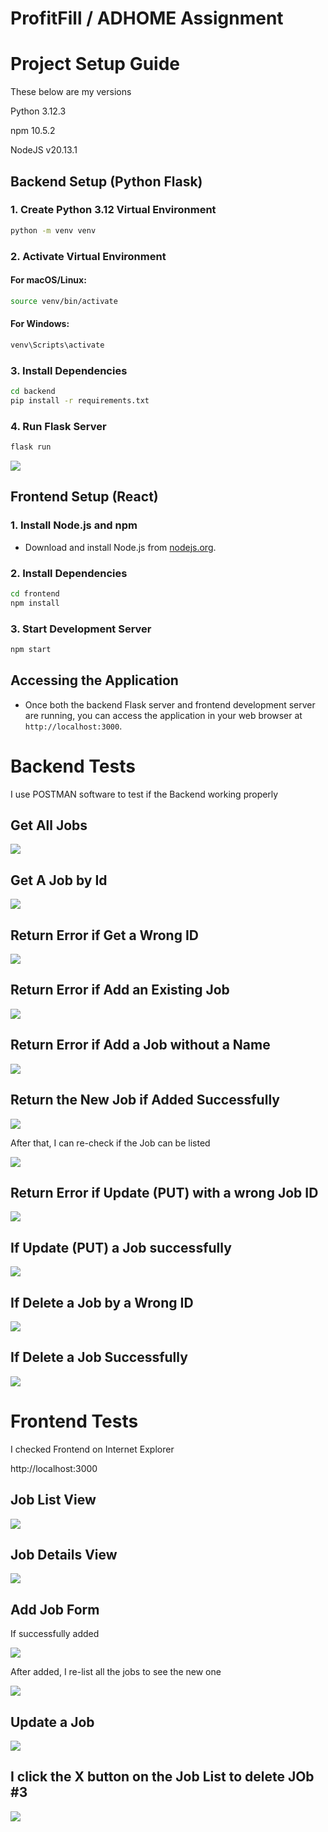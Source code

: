 # ProfitFill / ADHOME Assignment

# Project Setup Guide

These below are my versions

Python 3.12.3

npm 10.5.2

NodeJS v20.13.1

## Backend Setup (Python Flask)

### 1. Create Python 3.12 Virtual Environment
```bash
python -m venv venv
```

### 2. Activate Virtual Environment
#### For macOS/Linux:
```bash
source venv/bin/activate
```
#### For Windows:
```bash
venv\Scripts\activate
```

### 3. Install Dependencies
```bash
cd backend
pip install -r requirements.txt
```

### 4. Run Flask Server
```bash
flask run
```

<img src="images/be_flaskrun.png">

## Frontend Setup (React)

### 1. Install Node.js and npm
- Download and install Node.js from [nodejs.org](https://nodejs.org/).

### 2. Install Dependencies
```bash
cd frontend
npm install
```

### 3. Start Development Server
```bash
npm start
```

## Accessing the Application
- Once both the backend Flask server and frontend development server are running, you can access the application in your web browser at `http://localhost:3000`.

# Backend Tests

I use POSTMAN software to test if the Backend working properly
## Get All Jobs

<img src="images/be_getjobs.png">

## Get A Job by Id

<img src="images/be_getjobid.png">

## Return Error if Get a Wrong ID

<img src="images/be_getjobsid_notfound.png">

## Return Error if Add an Existing Job

<img src="images/be_postjobs_dup.png">

## Return Error if Add a Job without a Name

<img src="images/be_postjobs_wocustomername.png">

## Return the New Job if Added Successfully

<img src="images/be_postjobs.png">

After that, I can re-check if the Job can be listed

<img src="images/be_postjobs_check.png">

## Return Error if Update (PUT) with a wrong Job ID

<img src="images/be_putjobs_idnotfound.png">

## If Update (PUT) a Job successfully

<img src="images/be_putjobs.png">

## If Delete a Job by a Wrong ID

<img src="images/be_deletejobs_wrongid.png">

## If Delete a Job Successfully

<img src="images/be_deletejobs.png">

# Frontend Tests

I checked Frontend on Internet Explorer

http://localhost:3000

## Job List View

<img src="images/fe.png">

## Job Details View

<img src="images/fe_jobdetails.png">

## Add Job Form

If successfully added

<img src="images/fe_addjob.png">

After added, I re-list all the jobs to see the new one

<img src="images/fe_addjob2.png">

## Update a Job

<img src="images/fe_jobupdate.png">

## I click the X button on the Job List to delete JOb #3

<img src="images/fe_jobdelete.png">